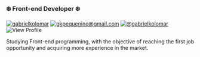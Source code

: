 ### ❄️ Front-end Developer ❄️ 

[![gabrielkolomar](https://img.shields.io/badge/LinkedIn-0077B5?style=for-the-badge&logo=linkedin&logoColor=white)](https://linkedin.com/in/gabrielkolomar)
[![gkpequenino@gmail.com](https://img.shields.io/badge/Gmail-D14836?style=for-the-badge&logo=gmail&logoColor=white)](https://https://mail.google.com/mail/gkpequenino@gmail.com)
[![@gabrielkolomar](https://img.shields.io/badge/Instagram-E4405F?style=for-the-badge&logo=instagram&logoColor=white)](https://instagram.com/gabrielkolomar)
![View Profile](https://img.shields.io/badge/Profile%20Visitors-172B4D?style=for-the-badge&logo=Opsgenie&logoColor=white)

Studying Front-end programming, with the objective of reaching the first job opportunity and acquiring more experience in the market.
